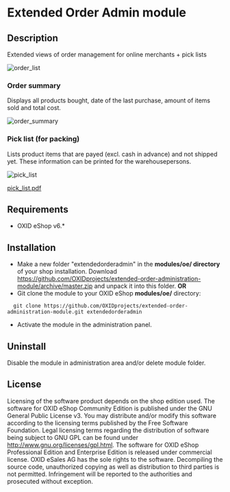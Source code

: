 Extended Order Admin module
===========================

## Description

Extended views of order management for online merchants + pick lists

![order_list](https://cloud.githubusercontent.com/assets/3603014/11781385/34046c32-a272-11e5-84eb-6489fbe9c847.png)

### Order summary
Displays all products bought, date of the last purchase, amount of items sold and total cost.

![order_summary](https://cloud.githubusercontent.com/assets/3603014/11781387/3426f900-a272-11e5-8db7-4e29344566d6.png)

### Pick list (for packing)
Lists product items that are payed (excl. cash in advance) and not shipped yet. These information can be printed for the warehousepersons.

![pick_list](https://cloud.githubusercontent.com/assets/3603014/11781386/34269672-a272-11e5-9e64-20d4295e8022.png)

[pick_list.pdf](https://github.com/OXIDprojects/extended_order_administration_module/files/61192/pick_list.pdf)

Requirements
------------

* OXID eShop v6.*

## Installation

- Make a new folder "extendedorderadmin" in the **modules/oe/ directory** of your shop installation. Download https://github.com/OXIDprojects/extended-order-administration-module/archive/master.zip and unpack it into this folder. **OR**
- Git clone the module to your OXID eShop **modules/oe/** directory:
```
  git clone https://github.com/OXIDprojects/extended-order-administration-module.git extendedorderadmin
```
- Activate the module in the administration panel.

## Uninstall
Disable the module in administration area and/or delete module folder.

## License

Licensing of the software product depends on the shop edition used.
The software for OXID eShop Community Edition is published under the GNU General Public License v3.
You may distribute and/or modify this software according to the licensing terms published by the Free
Software Foundation. Legal licensing terms regarding the distribution of software being subject to GNU
GPL can be found under http://www.gnu.org/licenses/gpl.html.
The software for OXID eShop Professional Edition and Enterprise Edition is released under commercial
license. OXID eSales AG has the sole rights to the software. Decompiling the source code, unauthorized
copying as well as distribution to third parties is not permitted. Infringement will be reported to the
authorities and prosecuted without exception.
